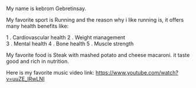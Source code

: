 My name is kebrom Gebretinsay.

My favorite sport is Running and the reason why i like running is, 
it offers many health benefits like:

1 . Cardiovascular health
2 . Weight management  
3 . Mental health
4 . Bone health
5 . Muscle strength   

My favorite food is Steak with mashed potato and cheese macaroni. it taste good and rich in nutrition. 

Here is my favorite music video link:
https://www.youtube.com/watch?v=uuZE_IRwLNI

